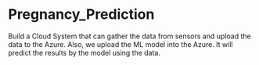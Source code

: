 # Pregnancy_Prediction
Build a Cloud System that can gather the data from sensors and upload the data to the Azure. Also, we upload the ML model into the Azure. It will predict the results by the model using the data. 
